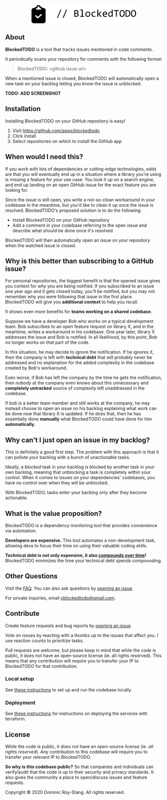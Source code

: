 <p align="center">
    <img src="./docs/blockedtodo-logo-banner.svg" alt="BlockedTODO" width="336">
</p>

## About

**BlockedTODO** is a tool that tracks issues mentioned in code comments.

It periodically scans your repository for comments with the following format:

> BlockedTODO: \<github issue url\>

When a mentioned issue is closed, BlockedTODO will automatically open a new task on your backlog letting you know the issue is unblocked.

**TODO: ADD SCREENSHOT**

## Installation
Installing BlockedTODO on your GitHub repository is easy!

1. Visit https://github.com/apps/blockedtodo
2. Click install
3. Select repositories on which to install the GitHub app

## When would I need this?
If you work with lots of dependencies or cutting-edge technologies, odds are that you will eventually end up in a situation where a library you're using is missing a feature for your use case. You look it up on a search engine, and end up landing on an open GitHub issue for the exact feature you are looking for.

Since the issue is still open, you write a not-so-clean workaround in your codebase in the meantime, but you'd like to clean it up once the issue is resolved. BlockedTODO's proposed solution is to do the following:

- Install BlockedTODO on your GitHub repository
- Add a comment in your codebase referring to the open issue and describe what should be done once it's resolved

BlockedTODO will then automatically open an issue on your repository when the watched issue is closed.

## Why is this better than subscribing to a GitHub issue?
For personal repositories, the biggest benefit is that the opened issue gives you context for _why_ you are being notified.
If you subscribed to an issue one year ago and it gets closed today, you'll be notified, but you may not remember why you were following that issue in the first place. BlockedTODO will give you **additional context** to help you recall.

It shows even more benefits for **teams working on a shared codebase**.

Suppose we have a developer _Bob_ who works on a typical development team. Bob subscribes to an open feature request on library X, and in the meantime, writes a workaround in his codebase. One year later, library X addresses the issue and Bob is notified. In all likelihood, by this point, Bob no longer works on that part of the code.

In this situation, he may decide to ignore the notification. If he ignores it, then the company is left with **technical debt** that will probably never be addressed and no explanation for the added complexity in the codebase created by Bob's workaround.

Even worse, if Bob has left the company by the time he gets the notification, then _nobody_ at the company even knows about this unnecessary and **completely untracked** source of complexity left unaddressed in the codebase.

If bob is a better team member and still works at the company, he may instead choose to open an issue on his backlog explaining what work can be done now that library X is updated. If he does that, then he has essentially done **manually** what BlockedTODO could have done for him **automatically**.

## Why can't I just open an issue in my backlog?
This is definitely a good first step. The problem with this approach is that it can pollute your backlog with a bunch of unactionable tasks.

Ideally, a _blocked_ task in your backlog is blocked by another task in your own backlog, meaning that unblocking a task is completely within your control. When it comes to issues on your dependencies' codebases, you have no control over when they will be unblocked.

With BlockedTODO, tasks enter your backlog only after they become actionable.

## What is the value proposition?
BlockedTODO is a dependency monitoring tool that provides convenience via automation.

**Developers are expensive**. This tool automates a non-development task, allowing devs to focus their time on using their valuable coding skills.

**Technical debt is not only expensive, it also [compounds over time](https://dev.to/dealeron/what-s-the-interest-on-your-technical-debt-4pon)!** BlockedTODO minimizes the time your technical debt spends compounding.

## Other Questions
Visit the [FAQ](./docs/faq.md). You can also ask questions by [opening an issue](https://github.com/BlockedTODO/BlockedTODO/issues/new).

For private inquiries, email cblockedtodo@gmail.com.

## Contribute
Create feature requests and bug reports by [opening an issue](https://github.com/BlockedTODO/BlockedTODO/issues/new).

Vote on issues by reacting with a thumbs up to the issues that affect you. I use reaction counts to prioritize tasks.

Pull requests are welcome, but please keep in mind that while the code is public, it does not have an open-source license (ie. all rights reserved). This means that any contribution will require you to transfer your IP to BlockedTODO for that contribution.

### Local setup
See [these instructions](./docs/dev_setup.md) to set up and run the codebase locally.

### Deployment
See [these instructions](./docs/deployment.md) for instructions on deploying the services with terraform.

## License

While the code is public, it does not have an open-source license (ie. _all rights reserved_). Any contribution to this codebase will require you to transfer your relevant IP to BlockedTODO.

**So why is this codebase public?** So that companies and individuals can verify/audit that the code is up to their security and privacy standards. It also gives the community a place to open/discuss issues and feature requests.

Copyright © 2020 Dominic Roy-Stang. All rights reserved.
